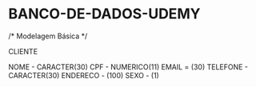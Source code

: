 # BANCO-DE-DADOS-UDEMY

/*  Modelagem Básica */

CLIENTE

NOME - CARACTER(30)
CPF - NUMERICO(11)
EMAIL = (30)
TELEFONE - CARACTER(30)
ENDERECO - (100)
SEXO - (1)

